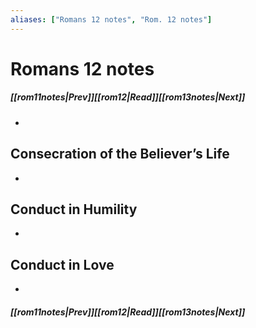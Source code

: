 ```yaml
---
aliases: ["Romans 12 notes", "Rom. 12 notes"]
---
```

# Romans 12 notes
##### <span class=arrow-left></span>[[rom11notes|Prev]]<span class=navigation-separator></span>[[rom12|Read]]<span class=navigation-separator></span>[[rom13notes|Next]]<span class=arrow-right></span>
- 
## Consecration of the Believer’s Life
- 
## Conduct in Humility
- 
## Conduct in Love
- 
##### <span class=arrow-left></span>[[rom11notes|Prev]]<span class=navigation-separator></span>[[rom12|Read]]<span class=navigation-separator></span>[[rom13notes|Next]]<span class=arrow-right></span>